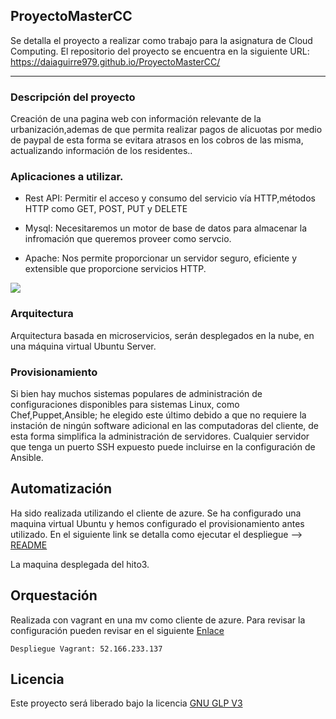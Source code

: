 ## ProyectoMasterCC

Se detalla el proyecto a realizar como trabajo para la asignatura de Cloud Computing. El repositorio del proyecto se encuentra en la siguiente URL: https://daiaguirre979.github.io/ProyectoMasterCC/


***


### Descripción del proyecto

Creación de una pagina web con información relevante de la urbanización,ademas de que permita realizar pagos de alicuotas por medio de paypal de esta forma se evitara atrasos en los cobros de las misma, actualizando información de los residentes..

### Aplicaciones a utilizar.

* Rest API: Permitir el acceso y consumo del servicio vía HTTP,métodos HTTP como GET, POST, PUT y DELETE


* Mysql: Necesitaremos un motor de base de datos para almacenar la infromación que queremos proveer como servcio.


* Apache: Nos permite proporcionar un servidor seguro, eficiente y extensible que proporcione servicios HTTP.

![](https://i.stack.imgur.com/f2D05.png)


### Arquitectura

Arquitectura basada en microservicios, serán desplegados en la nube, en una máquina virtual Ubuntu Server.

### Provisionamiento

Si bien hay muchos sistemas populares de administración de configuraciones disponibles para sistemas Linux, como Chef,Puppet,Ansible; he elegido este último debido a que no requiere la instación de  ningún software adicional en las computadoras del cliente, de esta forma simplifica la administración de servidores. Cualquier servidor que tenga un puerto SSH expuesto puede incluirse en la configuración de Ansible.

## Automatización

Ha sido realizada utilizando el cliente de azure. Se ha configurado una maquina virtual Ubuntu y hemos configurado el provisionamiento antes utilizado. En el siguiente link se detalla como ejecutar el despliegue --> [README](https://github.com/daiaguirre979/ProyectoMasterCC/blob/master/automatizacion/README.md)

La maquina desplegada del hito3.

## Orquestación

Realizada con vagrant en una mv como cliente de azure. Para revisar la configuración pueden revisar en el siguiente [Enlace](https://github.com/daiaguirre979/ProyectoMasterCC/blob/master/orquestacion/README.md)

	Despliegue Vagrant: 52.166.233.137 


## Licencia

Este proyecto será liberado bajo la licencia [GNU GLP V3](https://github.com/daiaguirre979/ProyectoMasterCC/blob/master/LICENSE)



